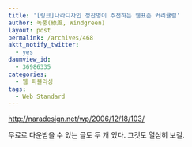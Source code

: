 ```yaml
---
title: '[링크]나라디자인 정찬명이 추천하는 웹표준 커리큘럼'
author: 녹풍(綠風, Windgreen)
layout: post
permalink: /archives/468
aktt_notify_twitter:
  - yes
daumview_id:
  - 36986335
categories:
  - 웹 퍼블리싱
tags:
  - Web Standard
---
```

<http://naradesign.net/wp/2006/12/18/103/> <div>
  무료로 다운받을 수 있는 글도 두 개 있다. 그것도 열심히 보길.
</div>